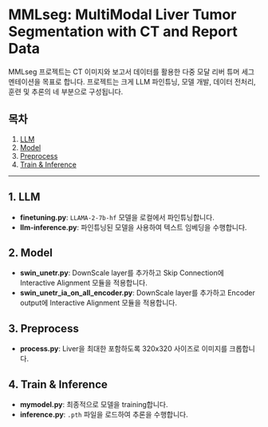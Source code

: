 # MMLseg: MultiModal Liver Tumor Segmentation with CT and Report Data

MMLseg 프로젝트는 CT 이미지와 보고서 데이터를 활용한 다중 모달 리버 튜머 세그멘테이션을 목표로 합니다. 프로젝트는 크게 LLM 파인튜닝, 모델 개발, 데이터 전처리, 훈련 및 추론의 네 부분으로 구성됩니다.

## 목차

1. [LLM](#1-llm)
2. [Model](#2-model)
3. [Preprocess](#3-preprocess)
4. [Train & Inference](#4-train--inference)

---

## 1. LLM

- **finetuning.py**: `LLAMA-2-7b-hf` 모델을 로컬에서 파인튜닝합니다.
- **llm-inference.py**: 파인튜닝된 모델을 사용하여 텍스트 임베딩을 수행합니다.

## 2. Model

- **swin_unetr.py**: DownScale layer를 추가하고 Skip Connection에 Interactive Alignment 모듈을 적용합니다.
- **swin_unetr_ia_on_all_encoder.py**: DownScale layer를 추가하고 Encoder output에 Interactive Alignment 모듈을 적용합니다.

## 3. Preprocess

- **process.py**: Liver을 최대한 포함하도록 320x320 사이즈로 이미지를 크롭합니다.

## 4. Train & Inference

- **mymodel.py**: 최종적으로 모델을 training합니다.
- **inference.py**: `.pth` 파일을 로드하여 추론을 수행합니다.
